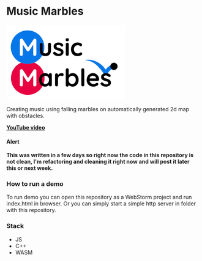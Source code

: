 # Music Marbles

![Demo](/resources/logo_small_.png?raw=true)

Creating music using falling marbles on automatically
generated 2d map with obstacles.


[**YouTube video**](https://www.youtube.com/watch?v=yB-my6OsfvA)

#### **Alert**
**This was written in a few days so right now the code in this repository is not clean, 
I'm refactoring and cleaning it right now and will post it later this or next week.**

### How to run a demo
To run demo you can open this repository as a WebStorm project 
and run index.html in browser.
Or you can simply start a simple http server in folder with this repository.

### Stack

- JS
- C++
- WASM